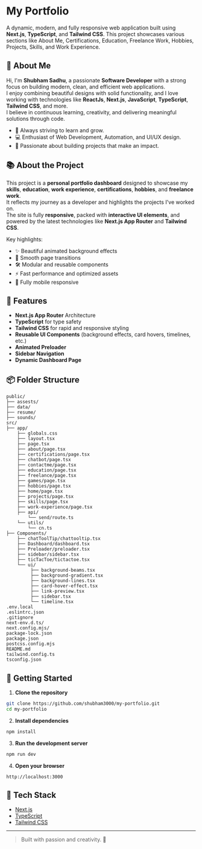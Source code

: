# My Portfolio

A dynamic, modern, and fully responsive web application built using **Next.js**, **TypeScript**, and **Tailwind CSS**. This project showcases various sections like About Me, Certifications, Education, Freelance Work, Hobbies, Projects, Skills, and Work Experience.

## 👤 About Me

Hi, I'm **Shubham Sadhu**, a passionate **Software Developer** with a strong focus on building modern, clean, and efficient web applications.  
I enjoy combining beautiful designs with solid functionality, and I love working with technologies like **ReactJs**, **Next.js**, **JavaScript**, **TypeScript**, **Tailwind CSS**, and more.  
I believe in continuous learning, creativity, and delivering meaningful solutions through code.

- 🌟 Always striving to learn and grow.
- 💻 Enthusiast of Web Development, Automation, and UI/UX design.
- 🚀 Passionate about building projects that make an impact.

## 📚 About the Project

This project is a **personal portfolio dashboard** designed to showcase my **skills**, **education**, **work experience**, **certifications**, **hobbies**, and **freelance work**.  
It reflects my journey as a developer and highlights the projects I've worked on.  
The site is fully **responsive**, packed with **interactive UI elements**, and powered by the latest technologies like **Next.js App Router** and **Tailwind CSS**.

Key highlights:
- ✨ Beautiful animated background effects
- 📜 Smooth page transitions
- 🛠 Modular and reusable components
- ⚡ Fast performance and optimized assets
- 📱 Fully mobile responsive

## 🔹 Features

- **Next.js App Router** Architecture
- **TypeScript** for type safety
- **Tailwind CSS** for rapid and responsive styling
- **Reusable UI Components** (background effects, card hovers, timelines, etc.)
- **Animated Preloader**
- **Sidebar Navigation**
- **Dynamic Dashboard Page**

## 📦 Folder Structure

```
public/
├── assests/
├── data/
├── resume/
├── sounds/
src/
├── app/
    ├── globals.css
    ├── layout.tsx
    ├── page.tsx
    ├── about/page.tsx
    ├── certifications/page.tsx
    ├── chatbot/page.tsx
    ├── contactme/page.tsx
    ├── education/page.tsx
    ├── freelance/page.tsx
    ├── games/page.tsx
    ├── hobbies/page.tsx
    ├── home/page.tsx
    ├── projects/page.tsx
    ├── skills/page.tsx
    ├── work-experience/page.tsx
    ├── api/
        └── send/route.ts
    └── utils/
        └── cn.ts
├── Components/
    ├── chatToolTip/chattooltip.tsx
    ├── Dashboard/dashboard.tsx
    ├── Preloader/preloader.tsx
    ├── sidebar/sidebar.tsx
    ├── ticTacToe/tictactoe.tsx
    └── ui/
         ├── background-beams.tsx
         ├── background-gradient.tsx
         ├── background-lines.tsx
         ├── card-hover-effect.tsx
         ├── link-preview.tsx
         ├── sidebar.tsx
         └── timeline.tsx
.env.local
.eslintrc.json
.gitignore
next-env.d.ts/
next.config.mjs/
package-lock.json
package.json
postcss.config.mjs
README.md
tailwind.config.ts
tsconfig.json
```

## 🚀 Getting Started

1. **Clone the repository**
```bash
git clone https://github.com/shubham3000/my-portfolio.git
cd my-portfolio
```

2. **Install dependencies**
```bash
npm install
```

3. **Run the development server**
```bash
npm run dev
```

4. **Open your browser**
```
http://localhost:3000
```

## 🔧 Tech Stack

- [Next.js](https://nextjs.org/)
- [TypeScript](https://www.typescriptlang.org/)
- [Tailwind CSS](https://tailwindcss.com/)

---

> Built with passion and creativity. 🚀

